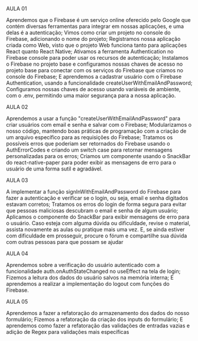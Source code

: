 AULA 01

Aprendemos que o Firebase é um serviço online oferecido pelo Google que contém diversas ferramentas para integrar em nossas aplicações, e uma delas é a autenticação;
Vimos como criar um projeto no console do Firebase, adicionando o nome do projeto;
Registramos nossa aplicação criada como Web, visto que o projeto Web funciona tanto para aplicações React quanto React Native;
Ativamos a ferramenta Authentication no Firebase console para poder usar os recursos de autenticação;
Instalamos o Firebase no projeto base e configuramos nossas chaves de acesso no projeto base para conectar com os serviços do Firebase que criamos no console do Firebase;
E aprendemos a cadastrar usuário com o Firebase Authentication, usando a funcionalidade createUserWithEmailAndPassword;
Configuramos nossas chaves de acesso usando variáveis de ambiente, com o .env, permitindo uma maior segurança para a nossa aplicação.

AULA 02

Aprendemos a usar a função "createUserWithEmailAndPassword" para criar usuários com email e senha e salvar com o Firebase;
Modularizamos o nosso código, mantendo boas práticas de programação com a criação de um arquivo específico para as requisições do Firebase;
Tratamos os possíveis erros que poderiam ser retornados do Firebase usando o AuthErrorCodes e criando um switch case para retornar mensagens personalizadas para os erros;
Criamos um componente usando o SnackBar do react-native-paper para poder exibir as mensagens de erro para o usuário de uma forma sutil e agradável.

AULA 03

A implementar a função signInWithEmailAndPassword do Firebase para fazer a autenticação e verificar se o login, ou seja, email e senha digitados estavam corretos;
Tratamos os erros do login de forma segura para evitar que pessoas maliciosas descubram o email e senha de algum usuário;
Aplicamos o componente do SnackBar para exibir mensagens de erro para o usuário.
Caso esteja com alguma dúvida ou dificuldade, revise o material, assista novamente as aulas ou pratique mais uma vez. E, se ainda estiver com dificuldade em prosseguir, procure o fórum e compartilhe sua dúvida com outras pessoas para que possam se ajudar

AULA 04

Aprendemos sobre a verificação do usuário autenticado com a funcionalidade auth.onAuthStateChanged no useEffect na tela de login;
Fizemos a leitura dos dados do usuário salvos na memória interna;
E aprendemos a realizar a implementação do logout com funções do Firebase.

AULA 05


Aprendemos a fazer a refatoração do armazenamento dos dados do nosso formulário;
Fizemos a refatoração da criação dos inputs do formulário;
E aprendemos como fazer a refatoração das validações de entradas vazias e adição de Regex para validações mais específicas
